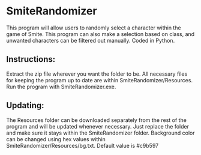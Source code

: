 # SmiteRandomizer
  This program will allow users to randomly select a character within the game of Smite. This program can also make a 
  selection based on class, and unwanted characters can be filtered out manually. Coded in Python.

## Instructions: 
  Extract the zip file wherever you want the folder to be. All necessary files for keeping the program 
  up to date are within SmiteRandomizer/Resources. Run the program with SmiteRandomizer.exe.
  
## Updating:
 The Resources folder can be downloaded separately from the rest of the program and will be updated whenever necessary. Just replace 
 the folder and make sure it stays within the SmiteRandomizer folder. Background color can be changed using hex values within SmiteRandomizer/Resources/bg.txt. 
 Default value is #c9b597
